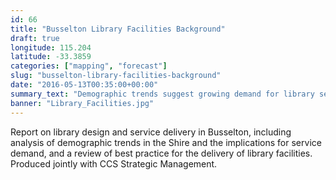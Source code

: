 ```yaml
---
id: 66
title: "Busselton Library Facilities Background"
draft: true
longitude: 115.204
latitude: -33.3859
categories: ["mapping", "forecast"]
slug: "busselton-library-facilities-background"
date: "2016-05-13T00:35:00+00:00"
summary_text: "Demographic trends suggest growing demand for library services"
banner: "Library_Facilities.jpg"
---
```


Report on library design and service delivery in Busselton, including analysis of demographic trends in the Shire and the implications for service demand, and a review of best practice for the delivery of library facilities. Produced jointly with CCS Strategic Management.
